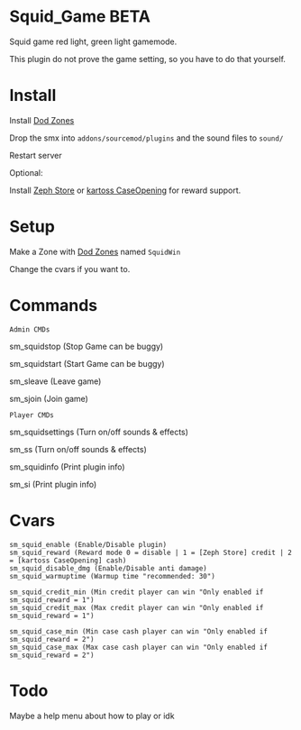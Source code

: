 # Squid_Game BETA

[Dod Zones]: https://forums.alliedmods.net/showthread.php?p=1992342
[Zeph Store]: https://forums.alliedmods.net/showthread.php?t=276677
[kartoss CaseOpening]: https://forums.alliedmods.net/showthread.php?t=334527&amp;goto=newpost

Squid game red light, green light gamemode.

This plugin do not prove the game setting, so you have to do that yourself.



# Install

Install [Dod Zones]

Drop the smx into ```addons/sourcemod/plugins``` and the sound files to ```sound/```

Restart server


Optional:

Install [Zeph Store] or [kartoss CaseOpening] for reward support.


# Setup
Make a Zone with [Dod Zones] named ```SquidWin```

Change the cvars if you want to.



# Commands

```Admin CMDs```


sm_squidstop (Stop Game can be buggy)

sm_squidstart (Start Game can be buggy)

sm_sleave (Leave game)

sm_sjoin (Join game)


```Player CMDs```


sm_squidsettings (Turn on/off sounds & effects)

sm_ss (Turn on/off sounds & effects)

sm_squidinfo (Print plugin info)

sm_si (Print plugin info)



# Cvars
```
sm_squid_enable (Enable/Disable plugin)
sm_squid_reward (Reward mode 0 = disable | 1 = [Zeph Store] credit | 2 = [kartoss CaseOpening] cash)
sm_squid_disable_dmg (Enable/Disable anti damage)
sm_squid_warmuptime (Warmup time "recommended: 30")

sm_squid_credit_min (Min credit player can win "Only enabled if sm_squid_reward = 1")
sm_squid_credit_max (Max credit player can win "Only enabled if sm_squid_reward = 1")

sm_squid_case_min (Min case cash player can win "Only enabled if sm_squid_reward = 2")
sm_squid_case_max (Max case cash player can win "Only enabled if sm_squid_reward = 2")
```

# Todo

Maybe a help menu about how to play or idk

